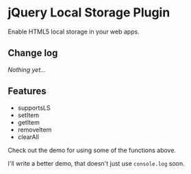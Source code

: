 jQuery Local Storage Plugin
==========

Enable HTML5 local storage in your web apps.

Change log
---

_Nothing yet..._

Features
---

- supportsLS
- setItem
- getItem
- removeItem
- clearAll

Check out the demo for using some of the functions above.

I'll write a better demo, that doesn't just use `console.log` soon.